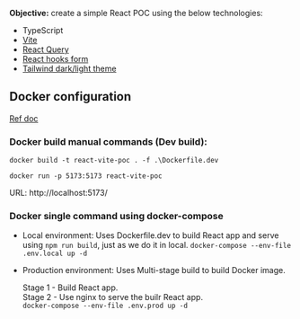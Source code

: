 
**Objective:** create a simple React POC using the below technologies:

 - TypeScript 
 - [Vite](https://vitejs.dev/guide/)
 - [React Query](https://www.youtube.com/watch?v=VtWkSCZX0Ec&list=PLC3y8-rFHvwjTELCrPrcZlo6blLBUspd2)
 - [React hooks form](https://www.youtube.com/watch?v=KejZXxFCe2k&list=PLC3y8-rFHvwjmgBr1327BA5bVXoQH-w5s&index=1)
 - [Tailwind dark/light theme](https://tailwindcss.com/docs/theme)

## Docker configuration

[Ref doc](https://tonie.hashnode.dev/dockerizing-your-react-app-a-step-by-step-guide)

### Docker build manual commands (Dev build):

`docker build -t react-vite-poc . -f .\Dockerfile.dev`

`docker run -p 5173:5173 react-vite-poc`

URL: http://localhost:5173/

### Docker single command using docker-compose

 - Local environment: Uses Dockerfile.dev to build React app and serve using `npm run build`, just as we do it in local.
   `docker-compose --env-file .env.local up -d`
   
 - Production environment: Uses Multi-stage build to build Docker image.
   
   Stage 1 - Build React app.   
   Stage 2 - Use nginx to serve the builr React app.   
   `docker-compose --env-file .env.prod up -d`


